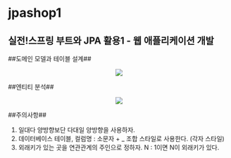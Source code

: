# jpashop1
## 실전!스프링 부트와 JPA 활용1 - 웹 애플리케이션 개발

##도메인 모델과 테이블 설계##
<p align="center">
  <img src="https://user-images.githubusercontent.com/33366628/231801618-ef89f0d7-97d1-4805-ad99-7851ef209e14.png">
</p>

##엔티티 분석##
<p align="center">
 <img src="https://user-images.githubusercontent.com/33366628/231802969-e714544a-1f5e-4835-843d-6b255bfb5cc6.png">
</p>

##주의사항##
1. 일대다 양방향보단 다대일 양방향을 사용하자.
2. 데이터베이스 테이블, 컬럼명 : 소문자 + _ 조합 스타일로 사용한다. (각자 스타일)
3. 외래키가 있는 곳을 연관관계의 주인으로 정하자. N : 1이면 N이 외래키가 있다.
        
